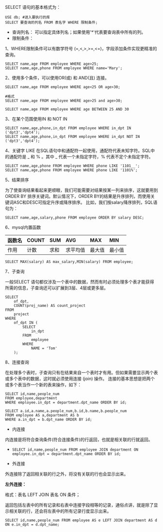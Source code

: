 SELECT 语句的基本格式为：

```
USE db; #进入要执行的库
SELECT 要查询的列名 FROM 表名字 WHERE 限制条件;
```

* 查询列名： 可以指定具体列名；如果使用'\*'代表要查询表中所有的列。
* 限制条件：

1、WHERE限制条件可以有数学符号 \(=,&lt;,&gt;,&gt;=,&lt;=\)，字段添加条件实现更精准的查询。

```
SELECT name,age FROM employee WHERE age>25;
SELECT name,age,phone FROM employee WHERE name='Mary';
```

2、使用多个条件，可以使用OR\(或\) 和 AND\(且\) 连接。

```
SELECT name,age FROM employee WHERE age<25 OR age>30;

#格式
SELECT name,age FROM employee WHERE age>25 and age>30;

SELECT name,age FROM employee WHERE age BETWEEN 25 AND 30
```

3、在某个范围使用IN 和 NOT IN

```
SELECT name,age,phone,in_dpt FROM employee WHERE in_dpt IN ('dpt3','dpt4');
SELECT name,age,phone,in_dpt FROM employee WHERE in_dpt NOT IN ('dpt3','dpt4');
```

4、关键字 LIKE 在SQL语句中和通配符一起使用，通配符代表未知字符。SQL中的通配符是 \_ 和 % 。其中 \_ 代表一个未指定字符，% 代表不定个未指定字符。

```
SELECT name,age,phone FROM employee WHERE phone LIKE '1101__';
SELECT name,age,phone FROM employee WHERE phone LIKE '1101%';
```

5、结果排序

为了使查询结果看起来更顺眼，我们可能需要对结果按某一列来排序，这就要用到 ORDER BY 排序关键词。默认情况下，ORDER BY的结果是升序排列，而使用关键词ASC和DESC可指定升序或降序排序。 比如，我们按salary降序排列，SQL语句为：

```
SELECT name,age,salary,phone FROM employee ORDER BY salary DESC;
```

6、mysql内置函数

| 函数名 | COUNT | SUM | AVG | MAX | MIN |
| :--- | :--- | :--- | :--- | :--- | :--- |
| 作用 | 计数 | 求和 | 求平均值 | 最大值 | 最小值 |

```
SELECT MAX(salary) AS max_salary,MIN(salary) FROM employee;
```

7、子查询

一般SELECT 语句都仅涉及一个表中的数据，然而有时必须处理多个表才能获得所需的信息，子查询还可以扩展到3层、4层或更多层。

```
SELECT
    of_dpt,
    COUNT(proj_name) AS count_project
FROM
    project
WHERE
    of_dpt IN (
        SELECT
            in_dpt
        FROM
            employee
        WHERE
            NAME = 'Tom'
    );
```

8、连接查询

在处理多个表时，子查询只有在结果来自一个表时才有用。但如果需要显示两个表或多个表中的数据，这时就必须使用连接 \(join\) 操作。 连接的基本思想是把两个或多个表当作一个新的表来操作，如下：

```
SELECT id,name,people_num
FROM employee,department
WHERE employee.in_dpt = department.dpt_name ORDER BY id;

SELECT a.id,a.name,a.people_num,b.id,b.name,b.people_num
FROM employee AS a,department AS b
WHERE a.in_dpt = b.dpt_name ORDER BY id;
```

* 内连接

内连接是将符合查询条件\(符合连接条件\)的行返回，也就是相关联的行就返回。

* ```
  SELECT id,name,people_num FROM employee JOIN department ON employee.in_dpt = department.dpt_name ORDER BY id;
  ```
* 外连接

外连接除了返回相关联的行之外，将没有关联的行也会显示出来。

**左外连接：**

格式：表名 LEFT JOIN 表名 ON 条件；

返回包括左表中的所有记录和右表中连接字段相等的记录，通俗点讲，就是除了显示相关联的行，还会将左表中的所有记录行度显示出来。

```
SELECT id,name,people_num FROM employee AS e LEFT JOIN department AS d ON e.in_dpt = d.dpt_name;
```



